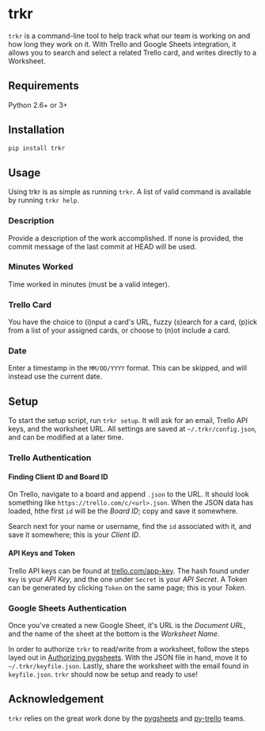 # trkr

`trkr` is a command-line tool to help track what our team is working on and
how long they work on it. With Trello and Google Sheets integration, it allows
you to search and select a related Trello card, and writes directly to a Worksheet.

## Requirements

Python 2.6+ or 3+

## Installation

```python
pip install trkr
```

## Usage

Using trkr is as simple as running `trkr`. A list of valid command is available
by running `trkr help`.

### Description

Provide a description of the work accomplished. If none is provided, the commit
message of the last commit at HEAD will be used.

### Minutes Worked

Time worked in minutes (must be a valid integer).

### Trello Card

You have the choice to (i)nput a card's URL, fuzzy (s)earch for a card, (p)ick from
a list of your assigned cards, or choose to (n)ot include a card.

### Date

Enter a timestamp in the `MM/DD/YYYY` format. This can be skipped, and will instead
use the current date.

## Setup

To start the setup script, run `trkr setup`. It will ask for an email, Trello
API keys, and the worksheet URL. All settings are saved at `~/.trkr/config.json`,
and can be modified at a later time.

### Trello Authentication

#### Finding Client ID and Board ID

On Trello, navigate to a board and append `.json` to the URL. It should look
something like `https://trello.com/c/<url>.json`. When the JSON data has loaded,
hthe first `id` will be the *Board ID*; copy and save it somewhere.

Search next for your name or username, find the `id` associated with it, and
save it somewhere; this is your *Client ID*.

#### API Keys and Token

Trello API keys can be found at [trello.com/app-key](https://trello.com/app-key).
The hash found under `Key` is your *API Key*, and the one under `Secret` is your
*API Secret*. A Token can be generated by clicking `Token` on the same page; this
is your *Token*.

### Google Sheets Authentication

Once you've created a new Google Sheet, it's URL is the *Document URL*, and the
name of the sheet at the bottom is the *Worksheet Name*.

In order to authorize `trkr` to read/write from a worksheet, follow the steps
layed out in [Authorizing pygsheets](https://pygsheets.readthedocs.io/en/latest/authorizing.html).
With the JSON file in hand, move it to `~/.trkr/keyfile.json`. Lastly, share
the worksheet with the email found in `keyfile.json`. `trkr` should now be setup
and ready to use!

## Acknowledgement

`trkr` relies on the great work done by the [pygsheets](https://github.com/nithinmurali/pygsheets/)
and [py-trello](https://github.com/sarumont/py-trello) teams.

